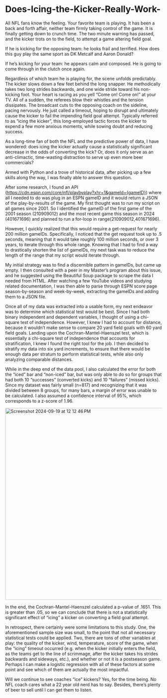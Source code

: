 # Does-Icing-the-Kicker-Really-Work-
All NFL fans know the feeling. Your favorite team is playing. It has been a back and forth affair, neither team firmly taking control of the game. It is finally getting down to crunch time. The two minute warning has passed, and the kicker trots on to the field, to attempt a game altering field goal. 

If he is kicking for the opposing team: he looks frail and terrified. How does this guy play the same sport as DK Metcalf and Aaron Donald? 

If he’s kicking for your team: he appears calm and composed. He is going to come through in the clutch once again.

Regardless of which team he is playing for, the scene unfolds predictably. The kicker slows down a few feet behind the long snapper. He methodically takes two long strides backwards, and one wide stride toward his non-kicking foot. Your heart is racing as you yell “Come on! Come on!” at your TV. All of a sudden, the referees blow their whistles and the tension dissipates. The broadcast cuts to the opposing coach on the sideline, pacing nervously. He just called a timeout, hoping to disrupt and ultimately cause the kicker to fail the impending field goal attempt. Typically referred to as “icing the kicker”, this long-employed tactic forces the kicker to expend a few more anxious moments, while sowing doubt and reducing success. 

As a long-time fan of both the NFL and the predictive power of data, I have wondered: does icing the kicker actually cause a statistically significant decrease in the odds of converting the kick? Or, does it only serve as an anti-climactic, time-wasting distraction to serve up even more beer commercials? 




Armed with Python and a trove of historical data, after picking up a few skills along the way, I was finally able to answer this question.

After some research, I found an API (https://cdn.espn.com/core/nfl/playbyplay?xhr=1&gameId={gameID}) where all I needed to do was plug in an ESPN gameID and it would return a JSON of the play-by-results of the game. My first thought was to run my script on all games since 2001. So I identified the gameID of the first game of the 2001 season (210909012) and the most recent game this season in 2024 (401671696) and planned to run a for-loop in range(210909012,401671696). 

However, I quickly realized that this would require a get-request for nearly 200 million gameIDs. Specifically, I noticed that the get request took up to .5 seconds, meaning that it would take roughly 100 million seconds, or over 3 years, to iterate through this whole range. Knowing that I had to find a way to drastically shorten the list of gameIDs, my next task was to reduce the length of the range that my script would iterate through. 

My initial strategy was to find a discernible pattern in gameIDs, but came up empty. I then consulted with a peer in my Master’s program about this issue, and he suggested using the Beautiful Soup package to scrape the data I needed from HTML. After watching a few YouTube videos and studying related documentation, I was then able to parse through ESPN score page season-by-season and week-by-week, extracting the gameIDs and adding them to a JSON file.

Once all of my data was extracted into a usable form, my next endeavor was to determine which statistical test would be best. Since I had both binary independent and dependent variables, I thought of using a chi-square test of independence. However, I knew I had to account for distance, because it wouldn’t make sense to compare 20 yard field goals with 60 yard field goals. Landing upon the Cochran-Mantel-Haenszel test, which is essentially a chi-square test of independence that accounts for stratification, I knew I found the right tool for the job. I then decided to stratify my data into six yard increments, to ensure that there would be enough data per stratum to perform statistical tests, while also only analyzing comparable distances.

While in the deep end of the data pool, I also calculated the error for both the “iced” bar and “non-iced” bar, but was only able to do so for groups that had both 10 “successes” (converted kicks) and 10 “failures” (missed kicks). Since my dataset was fairly small (n=817) and recognizing that it was divided between 8 groups, for many bars, a margin of error was unable to be calculated. I also assumed a confidence interval of 95%, which corresponds to a z-score of 1.96.



<img width="615" alt="Screenshot 2024-09-19 at 12 12 46 PM" src="https://github.com/user-attachments/assets/5b8c04e3-e19e-4cc7-b168-24f501257d08">




In the end, the Cochran-Mantel-Haenszel calculated a p-value of .1651. This is greater than .05, so we can conclude that there is not a statistically significant effect of “icing” a kicker on converting a field goal attempt.


In retrospect, there certainly were some limitations to this study. One, the aforementioned sample size was small, to the point that not all necessary statistical tests could be applied. Two, there are tons of other variables at play: the quality of the kicker, wind, temperature, score of the game, when the “icing” timeout occurred (e.g. when the kicker initially enters the field, as the teams get to the line of scrimmage, after the kicker takes his strides backwards and sideways, etc.), and whether or not it is a postseason game. Perhaps I can make a logistic regression with all of these factors at some point and see which of them are actually the most impactful.




Will we continue to see coaches “ice” kickers? Yes, for the time being. No NFL coach cares what a 22 year old nerd has to say. Besides, there’s plenty of beer to sell until I can get them to listen.



